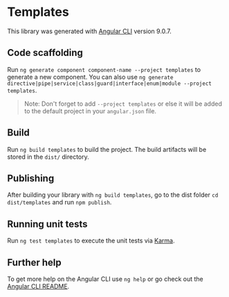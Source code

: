 # Templates

This library was generated with [Angular CLI](https://github.com/angular/angular-cli) version 9.0.7.

## Code scaffolding

Run `ng generate component component-name --project templates` to generate a new component. You can also use `ng generate directive|pipe|service|class|guard|interface|enum|module --project templates`.
> Note: Don't forget to add `--project templates` or else it will be added to the default project in your `angular.json` file. 

## Build

Run `ng build templates` to build the project. The build artifacts will be stored in the `dist/` directory.

## Publishing

After building your library with `ng build templates`, go to the dist folder `cd dist/templates` and run `npm publish`.

## Running unit tests

Run `ng test templates` to execute the unit tests via [Karma](https://karma-runner.github.io).

## Further help

To get more help on the Angular CLI use `ng help` or go check out the [Angular CLI README](https://github.com/angular/angular-cli/blob/master/README.md).
